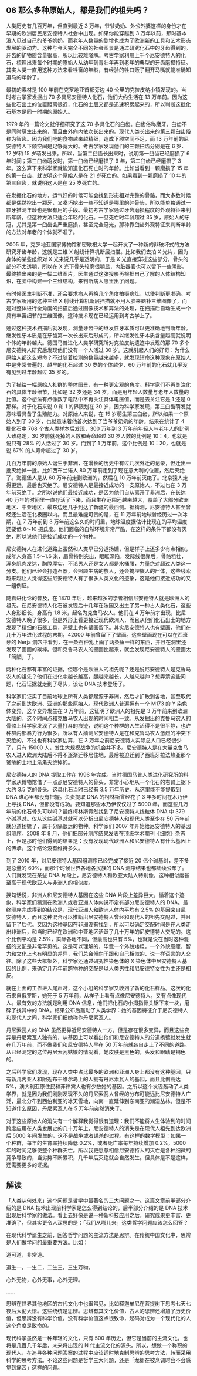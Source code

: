 ## 06 那么多种原始人，都是我们的祖先吗？

人类历史有几百万年，但直到最近 3 万年，爷爷奶奶、外公外婆这样的身份才在早期的欧洲居民尼安德特人社会中出现。如果你能穿越到 3 万年以前，那时基本没人见过自己的爷爷奶奶。而老年人数量的剧增也成为了欧洲新的工具和艺术形态发展的驱动力。这种与今天完全不同的社会图景是通过研究化石中的牙齿得到的。牙齿的矿物质含量很高，所以比较难降解。考古学家利用上千个尼安德特人的化石，梳理出来每个时期的原始人从幼年到青壮年再到老年的典型的牙齿磨损特征。其实人类一直用这种方法来看牲畜的年龄，有经验的牲口贩子翻开马嘴就能准确知道马的年龄了。

最初的素材是 100 年前在克罗地亚首都旁边 40 公里的克拉皮纳小镇发现的。当时考古学家发掘出 70 多具尼安德特人化石，他们大约生活在 13 万年前。因为这些化石出土的位置距离很近，化石的土层又都是迅速积累起来的，所以判断这批化石基本是同一时期的原始人。

1979 年的一篇论文就仔细研究了这 70 多具化石的臼齿。臼齿俗称磨牙。臼齿不是同时萌生出来的，而且由外向内依次长出来的。现代人类长出来的第三颗臼齿俗称为智齿。因为我们吃的食物越来越精细，造成下颌空间不足，而 13 万年前的尼安德特人下颌空间是足够宽大的。考古学家发现他们的三颗臼齿分别是在 6 岁、12 岁和 15 岁萌发出来。所以，当第二臼齿长出来时，说明第一臼齿已经磨损了 6 年时间；第三臼齿萌发时，第一臼齿已经磨损了 9 年，第二臼齿已经磨损了 3 年。这么算下来科学家就能知道化石死亡时的年龄。比如当看到一颗磨损了 15 年的第一臼齿，就说明这个原始人是在 21 岁死亡的。如果看到一颗磨损了 10 年的第三臼齿，就说明这人是在 25 岁死亡的。

在发掘化石的地方，运气好的时候可能会找到形态相对完整的骨骼，而大多数时候都是偶然挖出一颗牙，又凑巧挖出一些不知道是哪里的碎骨头，所以能单独通过一颗牙推测年龄也是很有用的手段。最初考古学家通过牙齿磨损程度的外观特征来判断年龄，但这种方法只适合年轻的化石。一旦死亡时年龄超过 35 岁，原始人的牙冠，尤其是第一臼齿会严重磨损，甚至完全磨光，那种靠臼齿外观特征来判断年龄的方法对年老的个体就不准了。

2005 年，克罗地亚国家博物馆和密歇根大学一起开发了一种新的非破坏式的方法研究牙齿年龄，这就是三维 X 射线计算机断层扫描。比如我们去拍 X 光片，因为身体的某些组织对 X 光来说几乎是透明的，于是 X 光直接穿过这些部分，骨头的部分不太透明，所以在 X 光下骨头轮廓很明显，内脏器官也可以留下一些阴影。最终拍出来的是一幅二维图片，医生通过这张投影再根据自己了解的人体结构知识，在脑中构建一个三维结构，来判断病人哪里出了问题。

有时候医生判断不准，还会要求病人再换几个角度拍摄病灶，以使判断更准确。考古学家所用的这种三维 X 射线计算机断层扫描就不用人脑来脑补三维图像了，而是对整体进行全角度的扫描后通过图像技术和算法的处理，在扫描后自动生成一个具有丰富细节的三维图像。这种技术现在已经运用到考古学上了。

通过这种技术扫描后就发现，测量牙齿中的继发性牙本质可以更准确地判断年龄。继发性牙本质是在牙齿第一次长出来后形成的，所以继发性牙本质含量越高就说明个体的年龄越大。德国马普进化人类学研究所对克拉皮纳遗迹中发现的那 70 多个尼安德特人研究后发现他们没有一个人活过 30 岁。这就引起人们的好奇：为什么原始人都这么短命？不过随着检测的数量越来越多，就发现短命这种现象在原始人中是非常普遍的，越早的化石超过 30 岁的个体越少，60 万年前的化石就几乎没有见到过年龄超过 35 岁的。

为了描绘一幅原始人社群的整体图景，有一种更宏观的角度。科学家们不再关注化石的具体年龄细节，比如是 32 岁还是 34 岁，而是用年轻人数量与老年人数量的比值。这个想法有点像数字电路中不再关注具体电压值，而是去关注它是 1 还是 0 那样。对于化石来说 0 和 1 的界限划在 30 岁，因为科学家发现，第三臼齿萌发就意味着具备了生殖能力。对原始人来说，在 15 岁萌生第三臼齿，所以如果一个原始人到了 30 岁，也就意味着他首次达到了当爷爷奶奶的年龄。结果在统计了 4 批化石中 768 个古人类样本后发现，300 万年到 3 万年前年轻人与老年人的比例大致稳定，30 岁前就死掉的人数和寿命超过 30 岁人数的比例是 10：4，也就是说只有 28% 的人活过了 30 岁。而到了 1 万年前，这个比例是 10：20，也就是说 67% 的人寿命超过了 30 岁。

几百万年前的原始人诞生于非洲，在漫长的历史中有过几次外迁的记录，但迁出一批灭绝掉一批。比如西布兰诺人 80 万年前走到了现在意大利的位置，然后灭绝了。海德堡人是从 60 万年前走到欧洲的，然后在 10 万年前灭绝了。北京猿人走得更远，最后也灭绝了。尼安德特人是最接近成功的一支原始人，不过也在 3 万年前灭绝了。之所以说他们最接近成功，是因为他们自从离开了非洲后，在长达 40 万年的时间里一直存活了下来，而且生存范围还越来越大，覆盖了大部分欧洲地区、中亚地区，最东边还几乎到达了新疆的最西侧。据猜测，尼安德特人甚至曾经还生活在北极圈以内。而且最难能可贵的是，在 11 万年前地球曾经历过一次冰期，在 7 万年前到 3 万年前这么久的时间里，地球温度据估计比现在的平均温度还要低 8～10 摄氏度。他们面临的自然环境非常严酷，在这样的条件下都没有灭绝，所以说他们是接近成功的一个物种。

尼安德特人在进化道路上虽然和人类早已分道扬镳，但是样子上还多少有点相似，成年人身高 1.5～1.6 米，眉骨特别突出，眼眶深陷，发际线很靠后，骨骼粗壮，浑身肌肉发达，胸膛厚实，不论男人还是女人都是水桶腰，力量绝对超过人类这一分支。他们已经会打造石器，会照顾生病的族人，还会掩埋族人的尸体，这些线索越来越让人觉得这些尼安德特人有了很多人类文化的迹象，这是他们接近成功的又一组例证。

随着进化论的普及，在 1870 年后，越来越多的学者相信尼安德特人就是欧洲人的祖先。在尼安德特人化石被发现后十几年在法国又出土了另一种古人类化石，这些人身形细长，身高有 1.8 米，起名为克鲁马农人。他们在 4 万年前才出现，比尼安德特人晚了很多，但是外形上看更接近现代欧洲人，而且从他们化石出土的地方发现了精细的石器工具，洞壁上也有壁画留下。其实尼安德特人也有壁画，他们在几十万年进化过程的末期，42000 年前曾留下了壁画。这些壁画现在可以在西班牙的 Nerja 洞穴中看到，在一条石钟乳上画了两条鱼一样的东西，并且在洞里还发现了画画的碳棒。但和克鲁马农人的壁画比起来，就会发现尼安德特人的壁画太「简陋」了。

两种化石都有丰富的证据，但哪个是欧洲人的祖先呢？还是说尼安德特人是克鲁马农人的祖先？他们在进化中越长越高，腿越来越长，人越来越帅？想弄清这些问题，化石证据就走到了尽头，该让 DNA 技术登场了。

科学家们证实了目前地球上所有人类都起源于非洲，然后才扩散到各地，甚至取代了之前到达欧洲、亚洲的那些原始人。现代欧洲人普遍拥有一个 M173 的 Y 染色体变异，这个变异发生在 3 万年前，这证明了欧洲人的祖先是 3 万年前来到欧洲大陆的。这个时间点和克鲁马农人出现的时间相当一致。从发掘出的克鲁马农人的骨骼上科学家发现了大量打斗的痕迹，说明这个种群的人生活得不是很平静，也许种群内部暴力行为很多，所以有人猜测尼安德特人是在和克鲁马农人激烈的冲突下灭绝的。不过也有科学家估算，在 3 万年之前尼安德特人实际总人口已经很少了，只有 15000 人，发生大规模战争的机会并不多。尼安德特人是在大量克鲁马农人进入欧洲大陆后不得不逐渐迁移居住地，最后被迫迁到了西班牙拉法热亚那个贫瘠的土地上渐渐灭绝掉的。

尼安德特人的 DNA 提取工作在 1996 年完成。当时德国马普人类进化研究所的科学家从博物馆借了一点点尼安德特人的骨头，非常小心地从一个化石的右臂上锯下大约 3.5 克的骨头。这具化石当时已经有 3.5 万年历史，从这里能不能提取到 DNA 谁心里都没有把握。负责提取 DNA 的柯林斯曾经花了 3 年多时间在木乃伊上寻找 DNA，但都没有成功。要知道那些木乃伊仅仅过了 5000 年，而这些几万年前的化石骨头可以吗？最终柯林斯竟然找到了尼安德特人线粒体 DNA 中 379 个碱基对。仅从这些碱基对就可以分析出尼安德特人和现代人类至少在 50 万年前就分道扬镳了，属于分隔很远的物种。科学家们 2007 年开始给尼安德特人的基因组测序。2008 年 8 月，他们把部分测序结果发表在顶级学术期刊《细胞》杂志上，但是那时他们得到的结果是：没有发现现代欧洲人和尼安德特人有什么基因上的传承。这个结论没有维持多久。

到了 2010 年，对尼安德特人基因组测序已经完成了接近 20 亿个碱基对，差不多是总量的 60%，而那个时候世界各地各民族的 DNA 测序结果也都陆续公布了。人们就发现在某些 DNA 片段上，尼安德特人和欧亚大陆人特别像，这种相似度甚至高于现代欧亚人与非洲人的相似度。

换句话说，非洲人和尼安德特人基因在这些 DNA 片段上差异巨大。循着这个迹象，科学家们猜测在欧洲人或者亚洲人体内说不定有部分尼安德特人的 DNA。最终测序完成得到的结论是，现代亚洲人和欧洲人体内平均有 2.5% 的基因来自尼安德特人，而且这种混合可以推断出尼安德特人曾经和现代人的祖先交配过，并且留下了后代。又因为这种基因在非洲没有找到，所以可以确定交配时间是在人类走出非洲后，和当时已经在欧洲和中亚地区活跃了几十万年的尼安德特人交配的。这个比例平均是 2.5%，实际各地不同，但最高也只有 5%，也就是说在当时这种混搭的交配是非常罕见的。这是可以理解的，毕竟一个外貌矮粗，一个外貌高瘦，智力和文化上也有明显的差异，我们总会倾向于跟和自己相似的、说一样语言的人交往。除了这些大框架外，科学家还通过研究性染色体的 X 染色体中尼安德特人基因的比例，来确定几万年前跨物种的交配是以人类男性和尼安德特女性为主还是相反。

就在上面的工作进入尾声时，这个小组的科学家又收到了新的化石样品。这次的化石来自俄罗斯，她死于 5 万年前，从样子上看有点像尼安德特人，又有点像现代人。最有效的方法就是利用 DNA 信息，他们把化石的小拇指骨头锯下来一块，磨碎了找其中的 DNA。结果公布后轰动了人类学界：她的基因特征介于尼安德特人和现代人之间，科学家们把她称作丹尼索瓦人。

丹尼索瓦人的 DNA 虽然更靠近尼安德特人一方，但是存在很多变异，而且这些变异是丹尼索瓦人独有的，从基因上可以看出他们和尼安德特人的分道扬镳就发生就在几万年前，而不像我们和尼安德特人早在 50 万年前就各自走上了不同的道路。从已经测定的这位丹尼索瓦姑娘的情况看，她皮肤是黑色的，头发和眼睛是褐色的。

之后科学家们发现，现存人类中占比最多的欧洲和亚洲人身上都没有这种基因，只有新几内亚人和附近布干维尔岛上的人拥有丹尼索瓦人的基因，而且比例高达 5%，澳大利亚原住民和菲律宾人也有少数她的基因。之所以这个发现轰动了人类学界，就是因为我们刚刚发现不久的丹尼索瓦人曾经的分布可能远比尼安德特人广泛，最北分布到西伯利亚的冰天雪地，向南一直延伸到东南亚的潮湿丛林。但是不知道什么原因，丹尼索瓦人在 5 万年前突然消失了。

对于这些原始人的消失有一个解释我觉得很有道理：我们不能将人生体验到的时间跨度应用在人类发展史的几十万年上，尼安德特人的消失是在现代人祖先到达欧洲后 5000 年间发生的，这不是战争或者谋杀的过程。有这样的数学模型：如果一个种群，每年的生育率持续降低 0.2%，或者死亡率每年持续增加 0.2%，5000 年的时间足够使整个种群灭亡。所以我更愿意相信尼安德特人的灭亡是各种细微的竞争导致的，当劣势不断累积，几千年后灭绝就会自然发生。但具体是不是这样，还需要更多的证据。

## 解读

「人类从何处来」这个问题是哲学中最著名的三大问题之一。这篇文章前半部分介绍的是 DNA 技术出现前科学家是怎么得到结论的，后半部分介绍的是 DNA 技术出现后科学家的做法。看上去好像是说一种新科技应用之后，研究成果更丰富、更准确了，但其实更令人深思的是：「我们从哪儿来」这类哲学问题应该怎么回答？

在现代科学诞生之前，回答哲学问题的主流方法是思辨。在传统中国文化中，思辨是人们做学问的最重要方法。比如：

道可道，非常道。

道生一，一生二，二生三，三生万物。

心外无物，心外无事，心外无理。

......

思辨在世界其他地区的古代文化中也很常见，比如释迦牟尼在菩提树下思考七天七夜后大彻大悟。这些统统是思辨。思辨有其文化价值，古人的思辨还增加了历史价值，但思辨没有科学价值。没有科学价值这点很致命，起码对成为一个现代化的人这个角度是致命的。

现代科学虽然是一种年轻的文化，只有 500 年历史，但它是当前的主流文化，也将是几百几千年后，未来将出现的 N 代主流文化的源头。所以，想做一个称职的现代人，在追寻各种问题答案的过程中应该适时地克制思辨的思考方法，转而采用科学的思考方法。不论这些问题是哲学三大问题，还是「龙虾在被烹调时会不会感觉到痛苦」这样的问题。

